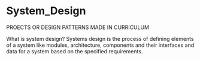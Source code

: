 # System_Design

PROECTS OR DESIGN PATTERNS MADE IN CURRICULUM

What is system design?
Systems design is the process of defining elements of a system like modules, architecture, 
components and their interfaces and data for a system based on the specified requirements.
